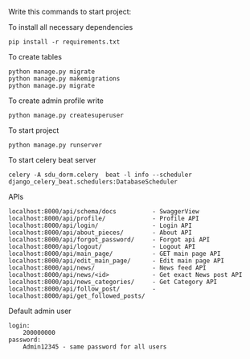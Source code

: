 Write this commands to start project:

To install all necessary dependencies 
```
pip install -r requirements.txt
```
To create tables 
```
python manage.py migrate
python manage.py makemigrations
python manage.py migrate
```
To create admin profile write
```
python manage.py createsuperuser
```
To start project 
```
python manage.py runserver
```

To start celery beat server
```
celery -A sdu_dorm.celery  beat -l info --scheduler django_celery_beat.schedulers:DatabaseScheduler
```
APIs
```
localhost:8000/api/schema/docs          - SwaggerView
localhost:8000/api/profile/             - Profile API
localhost:8000/api/login/               - Login API
localhost:8000/api/about_pieces/        - About API
localhost:8000/api/forgot_password/     - Forgot api API
localhost:8000/api/logout/              - Logout API
localhost:8000/api/main_page/           - GET main page API
localhost:8000/api/edit_main_page/      - Edit main page API 
localhost:8000/api/news/                - News feed API
localhost:8000/api/news/<id>            - Get exact News post API
localhost:8000/api/news_categories/     - Get Category API
localhost:8000/api/follow_post/         - 
localhost:8000/api/get_followed_posts/
```
Default admin user
```
login:
    200000000
password:
    Admin12345 - same password for all users
```